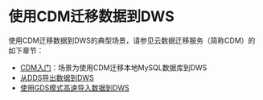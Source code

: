 # 使用CDM迁移数据到DWS<a name="dws_01_0116"></a>

使用CDM迁移数据到DWS的典型场景，请参见云数据迁移服务（简称CDM）的如下章节：

-   [CDM入门](https://support.huaweicloud.com/usermanual-cdm/cdm_01_0012.html)：场景为使用CDM迁移本地MySQL数据库到DWS
-   [从DDS导出数据到DWS](https://support.huaweicloud.com/usermanual-cdm/cdm_01_0075.html)
-   [使用GDS模式高速导入数据到DWS](https://support.huaweicloud.com/usermanual-cdm/cdm_01_0120.html)


